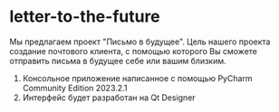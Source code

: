 # letter-to-the-future
Мы предлагаем проект "Письмо в будущее". Цель нашего проекта создание почтового клиента, с помощью которого Вы сможете отправить письма в будущее себе или вашим близким. 
1. Консольное приложение написанное с помощью PyCharm Community Edition 2023.2.1
2. Интерфейс будет разработан на Qt Designer 
